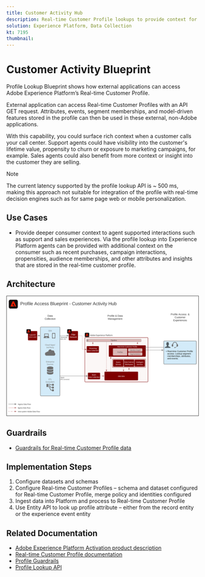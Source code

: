 ```yaml
---
title: Customer Activity Hub
description: Real-time Customer Profile lookups to provide context for agent-assisted support and sales.
solution: Experience Platform, Data Collection
kt: 7195
thumbnail: 
---
```


# Customer Activity Blueprint

Profile Lookup Blueprint shows how external applications can access Adobe Experience Platform’s Real-time Customer Profile. 

External application can access Real-time Customer Profiles with an API GET request. Attributes, events, segment memberships, and model-driven features stored in the profile can then be used in these external, non-Adobe applications.

With this capability, you could surface rich context when a customer calls your call center. Support agents could have visibility into the customer's lifetime value, propensity to churn or exposure to marketing campaigns, for example. Sales agents could also benefit from more context or insight into the customer they are selling.

>[!NOTE]
>
>The current latency supported by the profile lookup API is ~ 500 ms, making this approach not suitable for integration of the profile with real-time decision engines such as for same page web or mobile personalization. 

## Use Cases

* Provide deeper consumer context to agent supported interactions such as support and sales experiences. Via the profile lookup into Experience Platform agents can be provided with additional context on the consumer such as recent purchases, campaign interactions, propensities, audience memberships, and other attributes and insights that are stored in the real-time customer profile.

## Architecture

<img src="assets/cah.svg" alt="Reference Architecture for the Profile Lookup Blueprint" style="border:1px solid #4a4a4a" />

## Guardrails

* [Guardrails for Real-time Customer Profile data](https://experienceleague.adobe.com/docs/experience-platform/profile/guardrails.html)

## Implementation Steps

1. Configure datasets and schemas
1. Configure Real-time Customer Profiles – schema and dataset configured for Real-time Customer Profile, merge policy and identities configured
1. Ingest data into Platform and process to Real-time Customer Profile
1. Use Entity API to look up profile attribute – either from the record entity or the experience event entity

## Related Documentation

* [Adobe Experience Platform Activation product description](https://helpx.adobe.com/legal/product-descriptions/adobe-experience-platform0.html)
* [Real-time Customer Profile documentation](https://experienceleague.adobe.com/docs/experience-platform/profile/home.html?lang=en)
* [Profile Guardrails](https://experienceleague.adobe.com/docs/experience-platform/profile/guardrails.html)
* [Profile Lookup API](https://www.adobe.io/apis/experienceplatform/home/api-reference.html)
